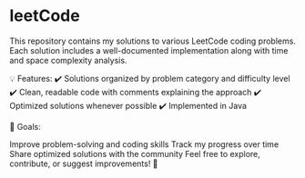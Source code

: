 # leetCode
This repository contains my solutions to various LeetCode coding problems. Each solution includes a well-documented implementation along with time and space complexity analysis.

💡 Features:
✔️ Solutions organized by problem category and difficulty level
✔️ Clean, readable code with comments explaining the approach
✔️ Optimized solutions whenever possible
✔️ Implemented in Java

📌 Goals:

Improve problem-solving and coding skills
Track my progress over time
Share optimized solutions with the community
Feel free to explore, contribute, or suggest improvements! 🚀
